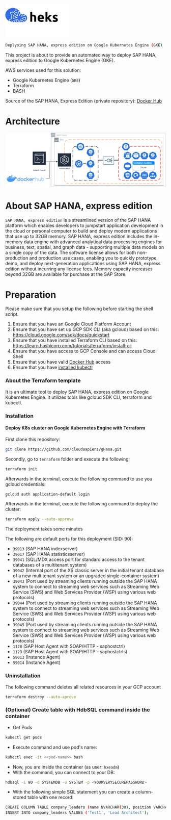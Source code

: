 [![heks logo](https://github.com/cloudsapiens/heks/blob/main/heks-logo.png)](https://github.com/cloudsapiens/heks)
```sh
Deplyoing SAP HANA, express edition on Google Kubernetes Engine (GKE)
```

This project is about to provide an automated way to deploy SAP HANA, express edition to Google Kubernetes Engine (GKE).

AWS services used for this solution:
  - Google Kubernetes Engine (```GKE```)
  - Terraform
  - BASH

Source of the SAP HANA, Express Edition (private repository):  [Docker Hub](https://hub.docker.com/_/sap-hana-express-edition)

# Architecture
[![heks architecture](https://github.com/cloudsapiens/heks/blob/main/architecture.png)](https://github.com/cloudsapiens/heks/blob/main/imgs/architecture.png) 

# About SAP HANA, express edition
```SAP HANA, express edition``` is a streamlined version of the SAP HANA platform which enables developers to jumpstart application development in the cloud or personal computer to build and deploy modern applications that use up to 32GB memory. SAP HANA, express edition includes the in-memory data engine with advanced analytical data processing engines for business, text, spatial, and graph data - supporting multiple data models on a single copy of the data. 
The software license allows for both non-production and production use cases, enabling you to quickly prototype, demo, and deploy next-generation applications using SAP HANA, express edition without incurring any license fees. Memory capacity increases beyond 32GB are available for purchase at the SAP Store.

# Preparation

Please make sure that you setup the following before starting the shell script.

1) Ensure that you have an Google Cloud Platform Account
2) Ensure that you have set up GCP SDK CLI (aka gcloud) based on this: https://cloud.google.com/sdk/docs/quickstart
3) Ensure that you have installed Terraform CLI based on this: https://learn.hashicorp.com/tutorials/terraform/install-cli 
4) Ensure that you have access to GCP Console and can access Cloud Shell 
5) Ensure that you have valid [Docker Hub](https://hub.docker.com/) access
6) Ensure that you have [installed kubectl](https://kubernetes.io/docs/tasks/tools/install-kubectl/)


### About the Terraform template 

It is an ultimate tool to deploy SAP HANA, express edition on Google Kubernetes Engine. It utilizes tools like gcloud SDK CLI, terraform and kubectl. 

### Installation

#### Deploy K8s cluster on Google Kubernetes Engine with Terraform


First clone this repository: 
```sh
git clone https://github.com/cloudsapiens/gHana.git
```

Secondly, go to ```terraform``` folder and execute the following:
```sh
terraform init
```

Afterwards in the terminal, execute the following command to use you gcloud credentials:
```sh
gcloud auth application-default login
```

Afterwards in the terminal, execute the following command to deploy the cluster:
```sh
terraform apply --auto-approve
```

The deployment takes some minutes

The following are default ports for this deployment (SID: 90):
 - ```39013``` (SAP HANA indexserver)
 - ```39017``` (SAP HANA statisticsserver)
 - ```39041``` (SQL/MDX access port for standard access to the tenant databases of a multitenant system)
 - ```39042``` (Internal port of the XS classic server in the initial tenant database of a new multitenant system or an upgraded single-container system)
 - ```39043``` (Port used by streaming clients running outside the SAP HANA system to connect to streaming web services such as Streaming Web Service (SWS) and Web Services Provider (WSP) using various web protocols)
 - ```39044``` (Port used by streaming clients running outside the SAP HANA system to connect to streaming web services such as Streaming Web Service (SWS) and Web Services Provider (WSP) using various web protocols)
 - ```39045``` (Port used by streaming clients running outside the SAP HANA system to connect to streaming web services such as Streaming Web Service (SWS) and Web Services Provider (WSP) using various web protocols)
 - ```1128``` (SAP Host Agent with SOAP/HTTP - saphostctrl)
 - ```1129``` (SAP Host Agent with SOAP/HTTP - saphostctrls)
 - ```59013``` (Instance Agent)
 - ```59014``` (Instance Agent)

### Uninstallation

The following command deletes all related resources in your GCP account
```sh
terraform destroy --auto-aprove
```


### (Optional) Create table with HdbSQL command inside the container
 - Get Pods
```sh 
kubectl get pods
```
 - Execute command and use pod's name: 
```sh 
kubectl exec -it <<pod-name>> bash
```
 - Now, you are inside the container (as user: ```hxeadm```)
 - With the command, you can connect to your DB: 
``` sh 
hdbsql -i 90 -d SYSTEMDB -u SYSTEM -p <YOURVERYSECUREPASSWORD> 
```
 - With the following simple SQL statement you can create a column-stored table with one record: 

```sh
CREATE COLUMN TABLE company_leaders (name NVARCHAR(30), position VARCHAR(30));
INSERT INTO company_leaders VALUES ('Test1', 'Lead Architect');
```
